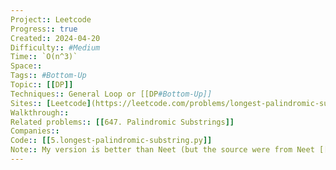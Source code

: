 ```yaml
---
Project:: Leetcode
Progress:: true
Created:: 2024-04-20
Difficulty:: #Medium 
Time:: `O(n^3)`
Space:: 
Tags:: #Bottom-Up 
Topic:: [[DP]]
Techniques:: General Loop or [[DP#Bottom-Up]]
Sites:: [Leetcode](https://leetcode.com/problems/longest-palindromic-substring/description/)
Walkthrough:: 
Related problems:: [[647. Palindromic Substrings]]
Companies:: 
Code:: [[5.longest-palindromic-substring.py]]
Note:: My version is better than Neet (but the source were from Neet [[647. Palindromic Substrings]] anyway)
---
```

